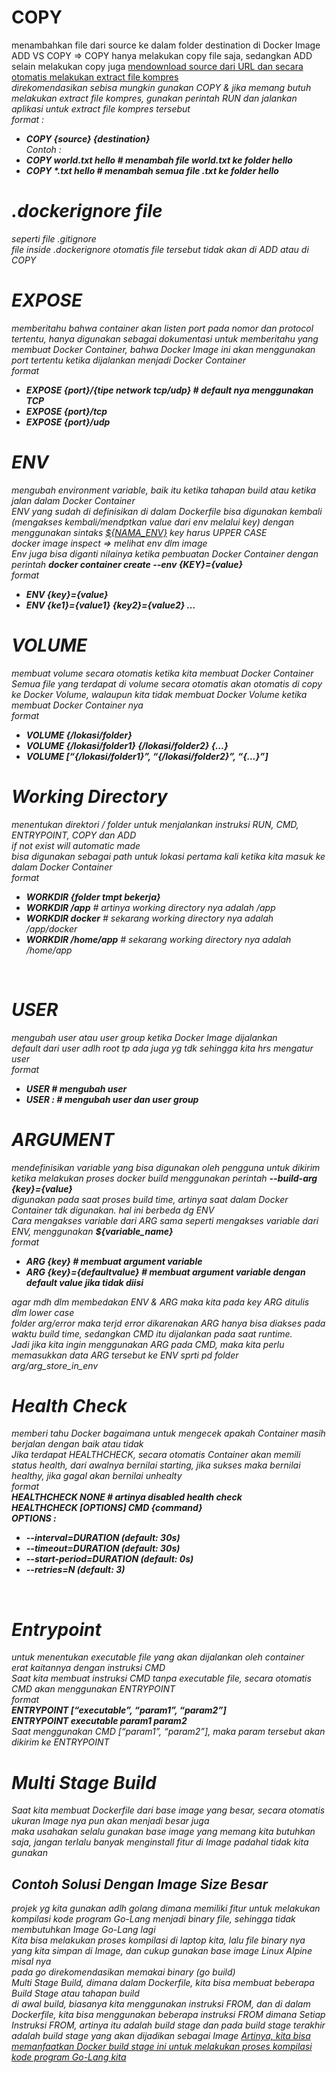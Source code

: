 # COPY
menambahkan file dari source ke dalam folder destination di Docker Image<br>
ADD VS COPY => COPY hanya melakukan copy file saja, sedangkan ADD selain melakukan copy juga <u>mendownload source dari URL dan secara otomatis melakukan extract file kompres</u><br>
<i>direkomendasikan sebisa mungkin gunakan COPY & jika memang butuh melakukan extract file kompres, gunakan perintah RUN dan jalankan aplikasi untuk extract file kompres tersebut<br>
format :<br>
* <b>COPY {source} {destination}</b><br>
Contoh :
* <b>COPY world.txt hello # menambah file world.txt ke folder hello</b><br>
* <b>COPY *.txt hello # menambah semua file .txt ke folder hello</b><br>

# .dockerignore file 
seperti file .gitignore<br>
file inside .dockerignore otomatis file tersebut tidak akan di ADD atau di COPY

# EXPOSE
memberitahu bahwa container akan listen port pada nomor dan protocol tertentu, hanya digunakan sebagai dokumentasi untuk memberitahu yang membuat Docker Container, bahwa Docker Image ini akan menggunakan port tertentu ketika dijalankan menjadi Docker Container<br>
format <br>
* <b>EXPOSE {port}/{tipe network tcp/udp} # default nya menggunakan TCP</b><br>
* <b>EXPOSE {port}/tcp</b><br>
* <b>EXPOSE {port}/udp</b><br>

# ENV
mengubah environment variable, baik itu ketika tahapan build atau ketika jalan dalam Docker Container<br>
ENV yang sudah di definisikan di dalam Dockerfile bisa digunakan kembali (mengakses kembali/mendptkan value dari env melalui key) dengan menggunakan sintaks <u>${NAMA_ENV}</u> key harus UPPER CASE<br>
docker image inspect => melihat env dlm image<br>
Env juga bisa diganti nilainya ketika pembuatan Docker Container dengan perintah <b>docker container create --env {KEY}={value}</b><br>
format<br>
* <b>ENV {key}={value}</b><br>
* <b>ENV {ke1}={value1} {key2}={value2} …</b><br>

# VOLUME
membuat volume secara otomatis ketika kita membuat Docker Container<br>
Semua file yang terdapat di volume secara otomatis akan otomatis di copy ke Docker Volume, walaupun kita tidak membuat Docker Volume ketika membuat Docker Container nya<br>
format<br>
* <b>VOLUME {/lokasi/folder}</b><br>
* <b>VOLUME {/lokasi/folder1} {/lokasi/folder2} {…}</b><br>
* <b>VOLUME [“{/lokasi/folder1}”, “{/lokasi/folder2}”, “{...}”]</b><br>

# Working Directory 
menentukan direktori / folder untuk menjalankan instruksi RUN, CMD, ENTRYPOINT, COPY dan ADD<br>
if not exist will automatic made<br>
bisa digunakan sebagai path untuk lokasi pertama kali ketika kita masuk ke dalam Docker Container<br>
format<br>
* <b>WORKDIR {folder tmpt bekerja}</b><br>
* <b>WORKDIR /app</b> # artinya working directory nya adalah /app<br>
* <b>WORKDIR docker</b> # sekarang working directory nya adalah /app/docker<br>
* <b>WORKDIR /home/app</b> # sekarang working directory nya adalah /home/app<br>

<br>

# USER
mengubah user atau user group ketika Docker Image dijalankan<br>
default dari user adlh root tp ada juga yg tdk sehingga kita hrs mengatur user <br>
format<br>
* <b>USER <user> # mengubah user</b><br>
* <b>USER <user>:<group> # mengubah user dan user group</b><br>

# ARGUMENT
mendefinisikan variable yang bisa digunakan oleh pengguna untuk dikirim ketika melakukan proses docker build menggunakan perintah <b>--build-arg {key}={value}</b><br>
digunakan pada saat proses build time, artinya saat dalam Docker Container tdk digunakan. hal ini berbeda dg ENV<br>
Cara mengakses variable dari ARG sama seperti mengakses variable dari ENV, menggunakan <b>${variable_name}</b><br>
format<br>
* <b>ARG {key} # membuat argument variable</b><br>
* <b>ARG {key}={defaultvalue} # membuat argument variable dengan default value jika tidak diisi</b><br>

agar mdh dlm membedakan ENV & ARG maka kita pada key ARG ditulis dlm lower case<br>
folder arg/error maka terjd error dikarenakan ARG hanya bisa diakses pada waktu build time, sedangkan CMD itu dijalankan pada saat runtime.<br>
Jadi jika kita ingin menggunakan ARG pada CMD, maka kita perlu memasukkan data ARG tersebut ke ENV sprti pd folder arg/arg_store_in_env<br>

# Health Check
memberi tahu Docker bagaimana untuk mengecek apakah Container masih berjalan dengan baik atau tidak<br>
Jika terdapat HEALTHCHECK, secara otomatis Container akan memili status health, dari awalnya bernilai starting, jika sukses maka bernilai healthy, jika gagal akan bernilai unhealty<br>
format<br>
<b>HEALTHCHECK NONE # artinya disabled health check</b><br>
<b>HEALTHCHECK [OPTIONS] CMD {command}</b><br>
<b>OPTIONS :</b><br>
* <b> --interval=DURATION (default: 30s)</b><br>
* <b> --timeout=DURATION (default: 30s)</b><br>
* <b> --start-period=DURATION (default: 0s)</b><br>
* <b> --retries=N (default: 3)</b><br>

<br>

# Entrypoint
untuk menentukan executable file yang akan dijalankan oleh container<br>
erat kaitannya dengan instruksi CMD<br>
Saat kita membuat instruksi CMD tanpa executable file, secara otomatis CMD akan menggunakan ENTRYPOINT<br>
format<br>
<b>ENTRYPOINT [“executable”, “param1”, “param2”]</b><br>
<b>ENTRYPOINT executable param1 param2</b><br>
Saat menggunakan CMD [“param1”, “param2”], maka param tersebut akan dikirim ke ENTRYPOINT<br>

# Multi Stage Build
Saat kita membuat Dockerfile dari base image yang besar, secara otomatis ukuran Image nya pun akan menjadi besar juga<br>
maka usahakan selalu gunakan base image yang memang kita butuhkan saja, jangan terlalu banyak menginstall fitur di Image padahal tidak kita gunakan
## Contoh Solusi Dengan Image Size Besar
projek yg kita gunakan adlh golang dimana memiliki fitur untuk melakukan kompilasi kode program Go-Lang menjadi binary file, sehingga tidak membutuhkan Image Go-Lang lagi<br>
Kita bisa melakukan proses kompilasi di laptop kita, lalu file binary nya yang kita simpan di Image, dan cukup gunakan base image Linux Alpine misal nya<br>
pada go direkomendasikan memakai binary (go build)<br>
Multi Stage Build, dimana dalam Dockerfile, kita bisa membuat beberapa Build Stage atau tahapan build<br>
di awal build, biasanya kita menggunakan instruksi FROM, dan di dalam Dockerfile, kita bisa menggunakan beberapa instruksi FROM dimana Setiap Instruksi FROM, artinya itu adalah build stage dan pada build stage terakhir adalah build stage yang akan dijadikan sebagai Image <u>Artinya, kita bisa memanfaatkan Docker build stage ini untuk melakukan proses kompilasi kode program Go-Lang kita</u><br>
